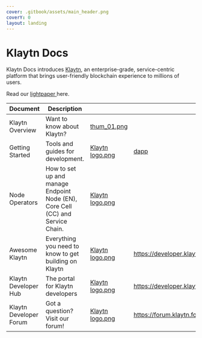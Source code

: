 ```yaml
---
cover: .gitbook/assets/main_header.png
coverY: 0
layout: landing
---
```


# Klaytn Docs

Klaytn Docs introduces [Klaytn](https://www.klaytn.com), an enterprise-grade, service-centric platform that brings user-friendly blockchain experience to millions of users.

Read our [lightpaper ](https://klaytn.foundation/wp-content/uploads/Lightpaper.pdf)here.

<table data-view="cards"><thead><tr><th>Document</th><th>Description</th><th data-hidden data-card-cover data-type="files"></th><th data-hidden data-card-target data-type="content-ref"></th></tr></thead><tbody><tr><td>Klaytn Overview</td><td>Want to know about Klaytn?</td><td><a href=".gitbook/assets/thum_01.png">thum_01.png</a></td><td></td></tr><tr><td>Getting Started</td><td>Tools and guides for development.</td><td><a href=".gitbook/assets/Klaytn logo.png">Klaytn logo.png</a></td><td><a href="dapp/">dapp</a></td></tr><tr><td>Node Operators</td><td>How to set up and manage Endpoint Node (EN), Core Cell (CC) and Service Chain.</td><td><a href=".gitbook/assets/Klaytn logo.png">Klaytn logo.png</a></td><td></td></tr><tr><td>Awesome Klaytn</td><td>Everything you need to know to get building on Klaytn</td><td><a href=".gitbook/assets/Klaytn logo.png">Klaytn logo.png</a></td><td><a href="https://developer.klaytn.foundation/">https://developer.klaytn.foundation/</a></td></tr><tr><td>Klaytn Developer Hub</td><td>The portal for Klaytn developers</td><td><a href=".gitbook/assets/Klaytn logo.png">Klaytn logo.png</a></td><td><a href="https://developer.klaytn.foundation/">https://developer.klaytn.foundation/</a></td></tr><tr><td>Klaytn Developer Forum</td><td>Got a question? Visit our forum!</td><td><a href=".gitbook/assets/Klaytn logo.png">Klaytn logo.png</a></td><td><a href="https://forum.klaytn.foundation/">https://forum.klaytn.foundation/</a></td></tr></tbody></table>
